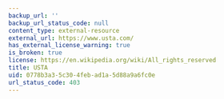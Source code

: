 ```yaml
---
backup_url: ''
backup_url_status_code: null
content_type: external-resource
external_url: https://www.usta.com/
has_external_license_warning: true
is_broken: true
license: https://en.wikipedia.org/wiki/All_rights_reserved
title: USTA
uid: 0778b3a3-5c30-4feb-ad1a-5d88a9a6fc0e
url_status_code: 403
---
```


